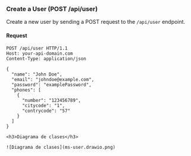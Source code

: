 
### Create a User (POST /api/user)

Create a new user by sending a POST request to the `/api/user` endpoint.

#### Request

```http
POST /api/user HTTP/1.1
Host: your-api-domain.com
Content-Type: application/json

{
  "name": "John Doe",
  "email": "johndoe@example.com",
  "password": "examplePassword",
  "phones": [
    {
      "number": "123456789",
      "citycode": "1",
      "contrycode": "57"
    }
  ]
}

<h3>Diagrama de clases</h3>

![Diagrama de clases](ms-user.drawio.png)